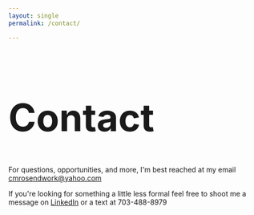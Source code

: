 ```yaml
---
layout: single
permalink: /contact/

---
```

<h1 style="font-size:75px;"> Contact </h1>

For questions, opportunities, and more, I'm best reached at my email <a href="mailto:cmrosendwork@yahoo.com" target="_blank">cmrosendwork@yahoo.com</a>

If you're looking for something a little less formal feel free to shoot me a message on <a href="https://www.linkedin.com/in/christopher-rosend/">LinkedIn</a> or a text at 703-488-8979
